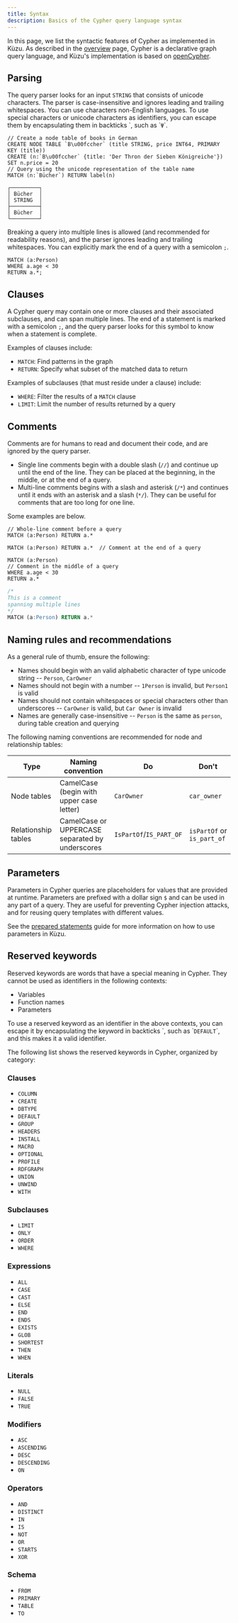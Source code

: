 ```yaml
---
title: Syntax
description: Basics of the Cypher query language syntax
---
```


In this page, we list the syntactic features of Cypher as implemented in Kùzu. As described in the
[overview](/cypher) page, Cypher is a declarative graph query language, and Kùzu's implementation is
based on [openCypher](https://opencypher.org/resources/).

## Parsing

The query parser looks for an input `STRING` that consists of unicode characters. The parser is case-insensitive
and ignores leading and trailing whitespaces. You can use characters non-English languages.
To use special characters or unicode characters as identifiers, you can escape them by encapsulating
them in backticks \`, such as \``Ψ`\`.

```cypher
// Create a node table of books in German
CREATE NODE TABLE `B\u00fccher` (title STRING, price INT64, PRIMARY KEY (title))
CREATE (n:`B\u00fccher` {title: 'Der Thron der Sieben Königreiche'}) SET n.price = 20
// Query using the unicode representation of the table name
MATCH (n:`Bücher`) RETURN label(n)
```
```
┌─────────┐
│ Bücher  │
│ STRING  │
├─────────┤
│ Bücher  │
└─────────┘
```

Breaking a query into multiple lines is allowed (and recommended for readability reasons), and the
parser ignores leading and trailing whitespaces. You can explicitly mark the end of a query with a semicolon `;`.

```cypher
MATCH (a:Person)
WHERE a.age < 30
RETURN a.*;
```

## Clauses

A Cypher query may contain one or more clauses and their associated subclauses, and can span multiple lines.
The end of a statement is marked with a semicolon `;`, and the query parser looks for this symbol
to know when a statement is complete.

Examples of clauses include:
- `MATCH`: Find patterns in the graph
- `RETURN`: Specify what subset of the matched data to return

Examples of subclauses (that must reside under a clause) include:
- `WHERE`: Filter the results of a `MATCH` clause
- `LIMIT`: Limit the number of results returned by a query

## Comments

Comments are for humans to read and document their code, and are ignored by the
query parser.
- Single line comments begin with a double slash (`//`) and continue up until the end of the
line. They can be placed at the beginning, in the middle, or at the end of a query.
- Multi-line comments begins with a slash and asterisk (`/*`) and continues until it ends with an
asterisk and a slash (`*/`). They can be useful for comments that are too long for one line.

Some examples are below.

```cypher
// Whole-line comment before a query
MATCH (a:Person) RETURN a.*
```

```cypher
MATCH (a:Person) RETURN a.*  // Comment at the end of a query
```

```cypher
MATCH (a:Person)
// Comment in the middle of a query
WHERE a.age < 30
RETURN a.*
```

```sql
/*
This is a comment
spanning multiple lines
*/
MATCH (a:Person) RETURN a.* 
```

## Naming rules and recommendations

As a general rule of thumb, ensure the following:
- Names should begin with an valid alphabetic character of type unicode string -- `Person`, `CarOwner` 
- Names should not begin with a number -- `1Person` is invalid, but `Person1` is valid
- Names should not contain whitespaces or special characters other than underscores -- `CarOwner` is valid, but `Car Owner` is invalid
- Names are generally case-insensitive -- `Person` is the same as `person`, during table creation and querying

The following naming conventions are recommended for node and relationship tables:

| Type | Naming convention | Do | Don't |
|---|---|---|---|
| Node tables | CamelCase (begin with upper case letter) | `CarOwner` | `car_owner` |
| Relationship tables | CamelCase or UPPERCASE separated by underscores | `IsPartOf`/`IS_PART_OF` | `isPartOf` or `is_part_of` |

## Parameters

Parameters in Cypher queries are placeholders for values that are provided at runtime.
Parameters are prefixed with a dollar sign `$` and can be used in any part of a query. They are useful for
preventing Cypher injection attacks, and for reusing query templates with different values.

See the [prepared statements](/get-started/prepared-statements) guide for more information on how to use parameters in Kùzu.

## Reserved keywords

Reserved keywords are words that have a special meaning in Cypher. They cannot be used as identifiers
in the following contexts:

- Variables
- Function names
- Parameters

To use a reserved keyword as an identifier in the above contexts, you can escape it by
encapsulating the keyword in backticks \`, such as \``DEFAULT`\`, and this makes it a valid identifier.

The following list shows the reserved keywords in Cypher, organized by category:

### Clauses

- `COLUMN`
- `CREATE`
- `DBTYPE`
- `DEFAULT`
- `GROUP`
- `HEADERS`
- `INSTALL`
- `MACRO`
- `OPTIONAL`
- `PROFILE`
- `RDFGRAPH`
- `UNION`
- `UNWIND`
- `WITH`

### Subclauses

- `LIMIT`
- `ONLY`
- `ORDER`
- `WHERE`

### Expressions

- `ALL`
- `CASE`
- `CAST`
- `ELSE`
- `END`
- `ENDS`
- `EXISTS`
- `GLOB`
- `SHORTEST`
- `THEN`
- `WHEN`

### Literals

- `NULL`
- `FALSE`
- `TRUE`

### Modifiers

- `ASC`
- `ASCENDING`
- `DESC`
- `DESCENDING`
- `ON`

### Operators

- `AND`
- `DISTINCT`
- `IN`
- `IS`
- `NOT`
- `OR`
- `STARTS`
- `XOR`

### Schema

- `FROM`
- `PRIMARY`
- `TABLE`
- `TO`
